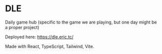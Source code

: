 # DLE

Daily game hub (specific to the game we are playing, but one day might be a proper project)

Deployed here: <https://dle.eric.tc/>

Made with React, TypeScript, Tailwind, Vite.

